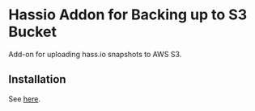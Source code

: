 # Hassio Addon for Backing up to S3 Bucket

Add-on for uploading hass.io snapshots to AWS S3.

## Installation

See [here](https://github.com/SiebeVE/hassio-backup-s3/blob/main/backup-s3/README.md).